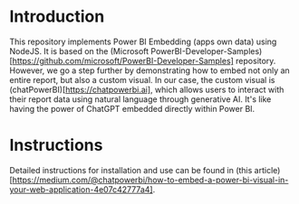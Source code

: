 # Introduction

This repository implements Power BI Embedding (apps own data) using NodeJS. It is based on the (Microsoft PowerBI-Developer-Samples)[https://github.com/microsoft/PowerBI-Developer-Samples] repository. However, we go a step further by demonstrating how to embed not only an entire report, but also a custom visual. In our case, the custom visual is (chatPowerBI)[https://chatpowerbi.ai], which allows users to interact with their report data using natural language through generative AI. It's like having the power of ChatGPT embedded directly within Power BI.

# Instructions

Detailed instructions for installation and use can be found in (this article)[https://medium.com/@chatpowerbi/how-to-embed-a-power-bi-visual-in-your-web-application-4e07c42777a4].